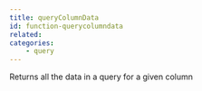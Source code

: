 ```yaml
---
title: queryColumnData
id: function-querycolumndata
related:
categories:
    - query
---
```


Returns all the data in a query for a given column